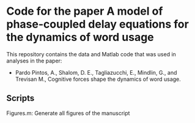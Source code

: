 # Code for the paper A model of phase-coupled delay equations for the dynamics of word usage

This repository contains the data and Matlab code that was used in analyses in the paper:

- Pardo Pintos, A., Shalom, D. E., Tagliazucchi, E., Mindlin, G., and Trevisan M., Cognitive forces shape the dynamics of word usage.

## Scripts

Figures.m: Generate all figures of the manuscript
